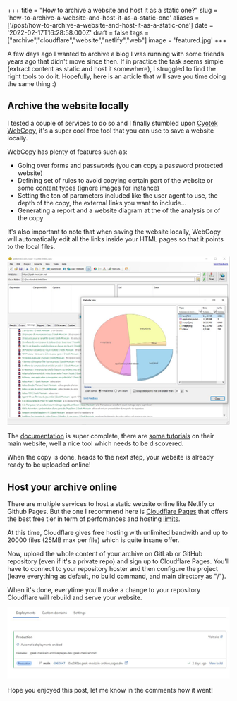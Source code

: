 +++
title = "How to archive a website and host it as a static one?"
slug = 'how-to-archive-a-website-and-host-it-as-a-static-one'
aliases = ['/post/how-to-archive-a-website-and-host-it-as-a-static-one']
date = '2022-02-17T16:28:58.000Z'
draft = false
tags = ["archive","cloudflare","website","netlify","web"]
image = 'featured.jpg'
+++

A few days ago I wanted to archive a blog I was running with some friends years ago that didn't move since then. If in practice the task seems simple (extract content as static and host it somewhere), I struggled to find the right tools to do it. Hopefully, here is an article that will save you time doing the same thing :)  

  

## Archive the website locally

I tested a couple of services to do so and I finally stumbled upon [Cyotek WebCopy](https://www.cyotek.com/cyotek-webcopy), it's a super cool free tool that you can use to save a website locally.

  

WebCopy has plenty of features such as:

*   Going over forms and passwords (you can copy a password protected website)
*   Defining set of rules to avoid copying certain part of the website or some content types (ignore images for instance)
*   Setting the ton of parameters included like the user agent to use, the depth of the copy, the external links you want to include...
*   Generating a report and a website diagram at the of the analysis or of the copy

It's also important to note that when saving the website locally, WebCopy will automatically edit all the links inside your HTML pages so that it points to the local files.  

  

![](webcopy.jpg)

  

The [documentation](https://docs.cyotek.com/cyowcopy/current/default.html) is super complete, there are [some tutorials](https://www.cyotek.com/cyotek-webcopy/tutorial-1-copying-your-first-website) on their main website, well a nice tool which needs to be discovered.

  

When the copy is done, heads to the next step, your website is already ready to be uploaded online!

  

## Host your archive online

There are multiple services to host a static website online like Netlify or Github Pages. But the one I recommend here is [Cloudflare Pages](https://developers.cloudflare.com/pages/) that offers the best free tier in term of perfomances and hosting [limits](https://developers.cloudflare.com/pages/platform/limits).  

At this time, Cloudflare gives free hosting with unlimited bandwith and up to 20000 files (25MB max per file) which is quite insane offer.  

Now, upload the whole content of your archive on GitLab or GitHub repository (even if it's a private repo) and sign up to Cloudflare Pages. You'll have to connect to your repository hoster and then configure the project (leave everything as default, no build command, and main directory as "/").

When it's done, everytime you'll make a change to your repository Cloudflare will rebuild and serve your website.

  

![](cloudflarepages.jpg)

  

Hope you enjoyed this post, let me know in the comments how it went!
